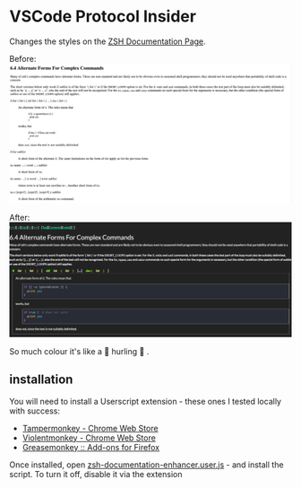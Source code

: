 # VSCode Protocol Insider

Changes the styles on the [ZSH Documentation Page](http://zsh.sourceforge.net/Doc/Release/Shell-Grammar.html#Alternate-Forms-For-Complex-Commands).

Before:
![before](imgs/before.png)

After:
![after](imgs/after.png)

So much colour it's like a 🦄 hurling 🌈 .

## installation

You will need to install a Userscript extension - these ones I tested locally with success:
* [Tampermonkey - Chrome Web Store](https://chrome.google.com/webstore/detail/tampermonkey/dhdgffkkebhmkfjojejmpbldmpobfkfo?hl=en)
* [Violentmonkey - Chrome Web Store](https://chrome.google.com/webstore/detail/violentmonkey/jinjaccalgkegednnccohejagnlnfdag?hl=en)
* [Greasemonkey :: Add-ons for Firefox](https://addons.mozilla.org/en-US/firefox/addon/greasemonkey/) 

Once installed, open [zsh-documentation-enhancer.user.js](./src/zsh-documentation-enhancer.user.js) - and install the script. To turn it off, disable it via the extension